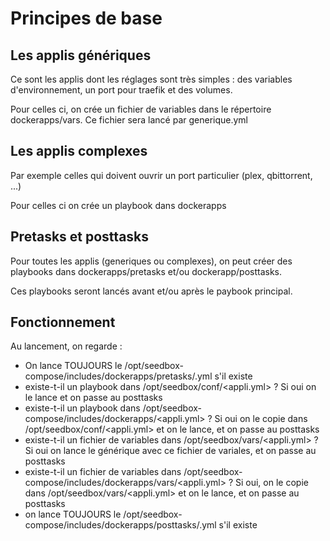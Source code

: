 # Principes de base

## Les applis génériques

Ce sont les applis dont les réglages sont très simples : des variables d'environnement, un 
port pour traefik et des volumes.

Pour celles ci, on crée un fichier de variables dans le répertoire dockerapps/vars. 
Ce fichier sera lancé par generique.yml

## Les applis complexes

Par exemple celles qui doivent ouvrir un port particulier (plex, qbittorrent, ...)

Pour celles ci on crée un playbook dans dockerapps

## Pretasks et posttasks

Pour toutes les applis (generiques ou complexes), on peut créer des playbooks dans dockerapps/pretasks et/ou dockerapp/posttasks.

Ces playbooks seront lancés avant et/ou après le paybook principal.

## Fonctionnement

Au lancement, on regarde :
- On lance TOUJOURS le /opt/seedbox-compose/includes/dockerapps/pretasks/<appli>.yml s'il existe
- existe-t-il un playbook dans /opt/seedbox/conf/<appli.yml> ? Si oui on le lance et on passe au posttasks
- existe-t-il un playbook dans /opt/seedbox-compose/includes/dockerapps/<appli.yml> ?
Si oui on le copie dans /opt/seedbox/conf/<appli.yml> et on le lance, et on passe au posttasks
- existe-t-il un fichier de variables dans /opt/seedbox/vars/<appli.yml>  ? 
Si oui on lance le générique avec ce fichier de variales, et on passe au posttasks
- existe-t-il un fichier de variables dans /opt/seedbox-compose/includes/dockerapps/vars/<appli.yml> ?
Si oui, on le copie dans /opt/seedbox/vars/<appli.yml> et on le lance, et on passe au posttasks
- on lance TOUJOURS le /opt/seedbox-compose/includes/dockerapps/posttasks/<appli>.yml s'il existe